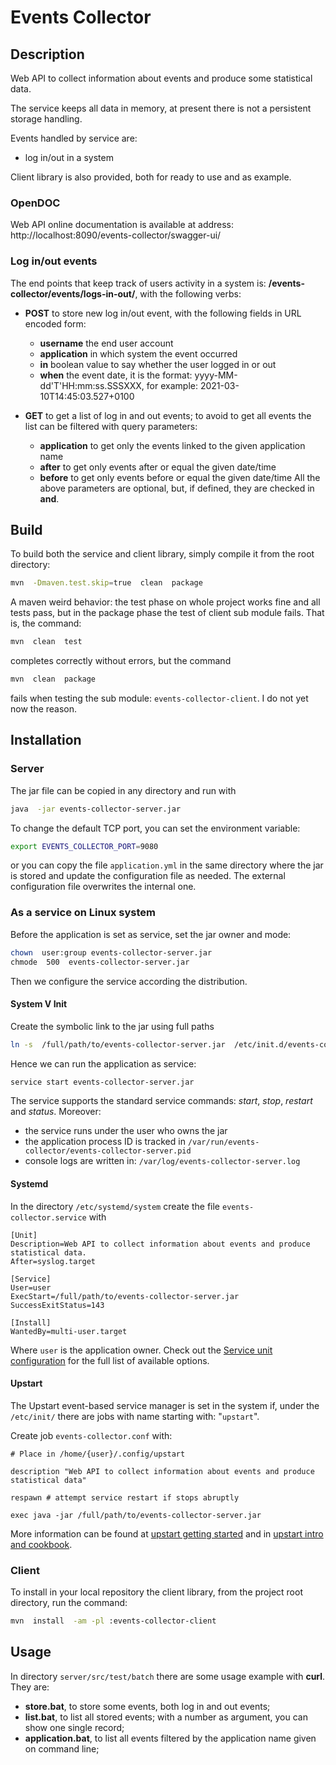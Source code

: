 # Events Collector

## Description

Web API to collect information about events and produce some statistical data.

The service keeps all data in memory, at present there is not a persistent storage handling.

Events handled by service are:

 - log in/out in a system


Client library is also provided, both for ready to use and as example.


### OpenDOC

Web API online documentation is available at address: http://localhost:8090/events-collector/swagger-ui/


### Log in/out events

The end points that keep track of users activity in a system is: **/events-collector/events/logs-in-out/**, with the following verbs:
 
 - **POST** to store new log in/out event, with the following fields in URL encoded form:
     - **username** the end user account
     - **application** in which system the event occurred
     - **in** boolean value to say whether the user logged in or out
     - **when** the event date, it is the format: yyyy-MM-dd'T'HH:mm:ss.SSSXXX, for example: 2021-03-10T14:45:03.527+0100

 - **GET** to get a list of log in and out events; to avoid to get all events the list can be filtered with query parameters:
     - **application** to get only the events linked to the given application name
     - **after** to get only events after or equal the given date/time
     - **before** to get only events before or equal the given date/time
   All the above parameters are optional, but, if defined, they are checked in **and**.
 
 
## Build

To build both the service and client library, simply compile it from the root directory:

   ```sh
   mvn  -Dmaven.test.skip=true  clean  package
   ```

A maven weird behavior: the test phase on whole project works fine and all tests pass, but in the package phase the test of client sub module fails.
That is, the command:

   ```sh
   mvn  clean  test
   ```
   
completes correctly without errors, but the command

   ```sh
   mvn  clean  package
   ```

fails when testing the sub module: `events-collector-client`.
I do not yet now the reason.


## Installation

### Server

The jar file can be copied in any directory and run with

   ```sh
   java  -jar events-collector-server.jar
   ```

To change the default TCP port, you can set the environment variable:

   ```sh
   export EVENTS_COLLECTOR_PORT=9080
   ```

or you can copy the file ```application.yml``` in the same directory where the jar is stored and update the configuration file as needed.
The external configuration file overwrites the internal one.


### As a service on Linux system

Before the application is set as service, set the jar owner and mode:

   ```sh
   chown  user:group events-collector-server.jar
   chmode  500  events-collector-server.jar
   ```

Then we configure the service according the distribution.


#### System V Init

Create the symbolic link to the jar using full paths

   ```sh
   ln -s  /full/path/to/events-collector-server.jar  /etc/init.d/events-collector-server.jar
   ```

Hence we can run the application as service:

   ```sh
   service start events-collector-server.jar
   ```

The service supports the standard service commands: _start_, _stop_, _restart_ and _status_.
Moreover:

 - the service runs under the user who owns the jar
 - the application process ID is tracked in ```/var/run/events-collector/events-collector-server.pid```
 - console logs are written in: ```/var/log/events-collector-server.log```
 
 
#### Systemd

In the directory ```/etc/systemd/system``` create the file ```events-collector.service``` with

    [Unit]
    Description=Web API to collect information about events and produce statistical data.
    After=syslog.target
    
    [Service]
    User=user
    ExecStart=/full/path/to/events-collector-server.jar SuccessExitStatus=143 
    
    [Install] 
    WantedBy=multi-user.target

Where ```user``` is the application owner.
Check out the [Service unit configuration](https://www.freedesktop.org/software/systemd/man/systemd.service.html) for the full list of available options.


#### Upstart

The Upstart event-based service manager is set in the system if, under the ```/etc/init/``` there are jobs with name starting with: "```upstart```".

Create job ```events-collector.conf``` with:

    # Place in /home/{user}/.config/upstart
    
    description "Web API to collect information about events and produce statistical data"
    
    respawn # attempt service restart if stops abruptly
    
    exec java -jar /full/path/to/events-collector-server.jar

More information can be found at [upstart getting started](http://upstart.ubuntu.com/getting-started.html) and in [upstart intro and cookbook](http://upstart.ubuntu.com/cookbook/).


### Client

To install in your local repository the client library, from the project root directory, run the command:

   ```sh
   mvn  install  -am -pl :events-collector-client
   ```


## Usage

In directory `server/src/test/batch` there are some usage example with **curl**.
They are:

 - **store.bat**, to store some events, both log in and out events;
 - **list.bat**, to list all stored events; with a number as argument, you can show one single record;
 - **application.bat**, to list all events filtered by the application name given on command line;
